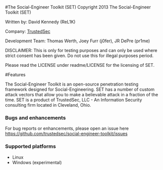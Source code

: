 #The Social-Engineer Toolkit (SET)
Copyright 2013 The Social-Engineer Toolkit (SET)

Written by: David Kennedy (ReL1K)

Company: [TrustedSec](https://www.trustedsec.com)

Development Team: Thomas Werth, Joey Furr (j0fer), JR DePre (pr1me)

DISCLAIMER: This is only for testing purposes and can only be used where strict consent has been given. Do not use this for illegal purposes period.

Please read the LICENSE under readme/LICENSE for the licensing of SET. 

#Features

The Social-Engineer Toolkit is an open-source penetration testing framework designed for Social-Engineering. SET has a number of custom attack vectors that allow you to make a believable attack in a fraction of the time. SET is a product of TrustedSec, LLC - An Information Security consulting firm located in Cleveland, Ohio.


### Bugs and enhancements

For bug reports or enhancements, please open an issue here https://github.com/trustedsec/social-engineer-toolkit/issues

### Supported platforms

- Linux
- Windows (experimental)


